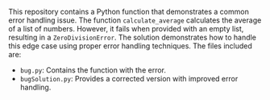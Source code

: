 This repository contains a Python function that demonstrates a common error handling issue. The function `calculate_average` calculates the average of a list of numbers. However, it fails when provided with an empty list, resulting in a `ZeroDivisionError`. The solution demonstrates how to handle this edge case using proper error handling techniques. The files included are:

- `bug.py`: Contains the function with the error.
- `bugSolution.py`: Provides a corrected version with improved error handling.